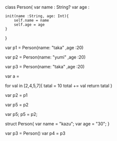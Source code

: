 

class Person{
    var name : String?
    var age  : 

    init(name :String, age: Int){
        self.name = name
        self.age = age
    }
}

var p1 = Person(name: "taka" ,age :20)

var p2 = Person(name: "yumi" ,age :20)

var p3 = Person(name: "taka" ,age :20)


var a = 

for val in [2,4,5,7]{
    tatal = 10
    total += val
    return tatal 
}


















var p2 = p1

var p5 = p2

var p5; 
p5 = p2; 


struct Person{
    var name = "kazu";
    var age = "30";
}

var p3 = Person()
var p4 = p3

